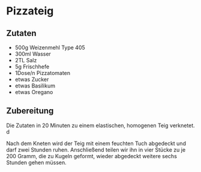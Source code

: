 # Pizzateig

## Zutaten

- 500g Weizenmehl Type 405
- 300ml Wasser
- 2TL Salz
- 5g Frischhefe
- 1Dose/n Pizzatomaten
- etwas Zucker
- etwas Basilikum
- etwas Oregano

## Zubereitung

Die Zutaten in 20 Minuten zu einem elastischen, homogenen Teig verknetet. d

Nach dem Kneten wird der Teig mit einem feuchten Tuch abgedeckt und darf zwei Stunden ruhen.
Anschließend teilen wir ihn in vier Stücke zu je 200 Gramm, die zu Kugeln geformt, wieder abgedeckt weitere sechs Stunden gehen müssen.
